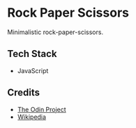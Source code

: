 # Rock Paper Scissors
Minimalistic rock-paper-scissors.

## Tech Stack
- JavaScript

## Credits
- [The Odin Project](https://www.theodinproject.com/lessons/foundations-rock-paper-scissors)
- [Wikipedia](https://en.wikipedia.org/wiki/Rock_paper_scissors)
